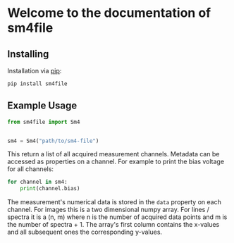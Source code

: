 # Welcome to the documentation of sm4file

## Installing

Installation via [pip](https://pip.pypa.io/en/stable/):

```bash
pip install sm4file
```

## Example Usage

```python
from sm4file import Sm4


sm4 = Sm4("path/to/sm4-file")
```

This return a list of all acquired measurement channels. Metadata can be
accessed as properties on a channel. For example to print the bias voltage for
all channels:

```python
for channel in sm4:
    print(channel.bias)
```

The measurement's numerical data is stored in the `data` property on each
channel. For images this is a two dimensional numpy array. For lines / spectra
it is a (n, m) where n is the number of acquired data points and m is the
number of spectra + 1.
The array's first column contains the x-values and all subsequent ones the
corresponding y-values.
